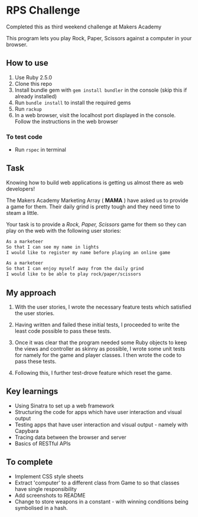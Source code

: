 # RPS Challenge

Completed this as third weekend challenge at Makers Academy

This program lets you play Rock, Paper, Scissors against a computer in your browser.

## How to use

1. Use Ruby 2.5.0
2. Clone this repo
3. Install bundle gem with ```gem install bundler``` in the console (skip this if already installed)
4. Run ```bundle install``` to install the required gems
5. Run ```rackup```
6. In a web browser, visit the localhost port displayed in the console. Follow the instructions in the web browser

### To test code

* Run ```rspec``` in terminal

## Task

Knowing how to build web applications is getting us almost there as web developers!

The Makers Academy Marketing Array ( **MAMA** ) have asked us to provide a game for them. Their daily grind is pretty tough and they need time to steam a little.

Your task is to provide a _Rock, Paper, Scissors_ game for them so they can play on the web with the following user stories:

```sh
As a marketeer
So that I can see my name in lights
I would like to register my name before playing an online game

As a marketeer
So that I can enjoy myself away from the daily grind
I would like to be able to play rock/paper/scissors
```
## My approach

1. With the user stories, I wrote the necessary feature tests which satisfied the user stories.

2. Having written and failed these initial tests, I proceeded to write the least code possible to pass these tests.

3. Once it was clear that the program needed some Ruby objects to keep the views and controller as skinny as possible, I wrote some unit tests for namely for the game and player classes. I then wrote the code to pass these tests.

4. Following this, I further test-drove feature which reset the game.

## Key learnings

* Using Sinatra to set up a web framework
* Structuring the code for apps which have user interaction and visual output
* Testing apps that have user interaction and visual output - namely with Capybara
* Tracing data between the browser and server
* Basics of RESTful APIs

## To complete

* Implement CSS style sheets
* Extract 'computer' to a different class from Game to so that classes have single responsibility
* Add screenshots to README
* Change to store weapons in a constant - with winning conditions being symbolised in a hash.
